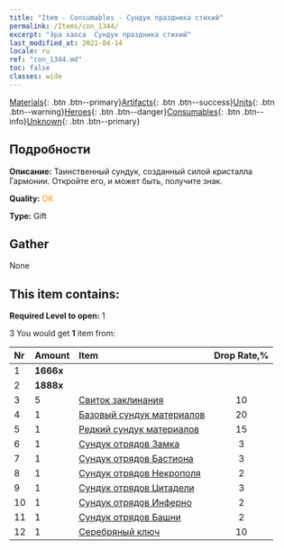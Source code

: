 ```yaml
---
title: "Item - Consumables - Сундук праздника стихий"
permalink: /Items/con_1344/
excerpt: "Эра хаоса  Сундук праздника стихий"
last_modified_at: 2021-04-14
locale: ru
ref: "con_1344.md"
toc: false
classes: wide
---
```

 [Materials](/ru/Items/){: .btn .btn--primary}[Artifacts](/ru/Items/Artifacts/){: .btn .btn--success}[Units](/ru/Items/Units/){: .btn .btn--warning}[Heroes](/ru/Items/Heroes/){: .btn .btn--danger}[Consumables](/ru/Items/Consumables/){: .btn .btn--info}[Unknown](/ru/Items/Unknown/){: .btn .btn--primary}

## Подробности
 **Описание:** Таинственный сундук, созданный силой кристалла Гармонии. Откройте его, и может быть, получите знак.

 **Quality:** <span style="color: #FF8C00">OK</span>

 **Type:** Gift

## Gather

  None

## This item contains:

 **Required Level to open:** 1

 3 You would get **1** item  from:

  | Nr | Amount |     Item    | Drop Rate,% |
  |:---|:-------|:------------|:---------:|
  | 1 |  **1666x** | <i class="fas fa-coins"/> |  | 15 | 
  | 2 |  **1888x** | <i class="fas fa-coins"/> |  | 15 | 
  | 3 | 5 | [Свиток заклинания](/ru/Items/con_694/) | 10 | 
  | 4 | 1 | [Базовый сундук материалов](/ru/Items/con_756/) | 20 | 
  | 5 | 1 | [Редкий сундук материалов](/ru/Items/con_757/) | 15 | 
  | 6 | 1 | [Сундук отрядов Замка](/ru/Items/con_1269/) | 3 | 
  | 7 | 1 | [Сундук отрядов Бастиона](/ru/Items/con_1270/) | 3 | 
  | 8 | 1 | [Сундук отрядов Некрополя](/ru/Items/con_1271/) | 2 | 
  | 9 | 1 | [Сундук отрядов Цитадели](/ru/Items/con_1272/) | 3 | 
  | 10 | 1 | [Сундук отрядов Инферно](/ru/Items/con_1273/) | 2 | 
  | 11 | 1 | [Сундук отрядов Башни](/ru/Items/con_1274/) | 2 | 
  | 12 | 1 | [Серебряный ключ](/ru/Items/con_693/) | 10 | 
